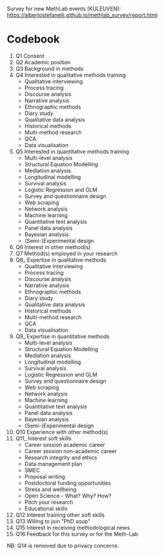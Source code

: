 Survey for new MethLab events (KULEUVEN): https://albertostefanelli.github.io/methlab_survey/report.html

# Codebook

1. Q1 Consent 
2. Q2 Academic position
3. Q3 Background in methods 
4. Q4  Interested in qualitative methods training
    - Qualitative interviewing
    - Process tracing
    - Discourse analysis
    - Narrative analysis
    - Ethnographic methods
    - Diary study
    - Qualitative data analysis
    - Historical methods
    - Multi-method research
    - QCA
    - Data visualisation
5. Q5 Interested in quantitative methods training
    - Multi-level analysis
    - Structural Equation Modelling
    - Mediation analysis
    - Longitudinal modelling
    - Survival analysis
    - Logistic Regression and GLM
    - Survey and questionnaire design
    - Web scraping
    - Network analysis
    - Machine learning
    - Quantitative text analysis
    - Panel data analysis
    - Bayesian analysis
    - (Semi-)Experimental design
6. Q6 Interest in other method(s)
7. Q7 Method(s) employed in your research
8. Q8_ Expertise in qualitative methods 
    -  Qualitative interviewing
    - Process tracing
    - Discourse analysis
    - Narrative analysis
    - Ethnographic methods
    - Diary study
    - Qualitative data analysis
    - Historical methods
    - Multi-method research
    - QCA
    - Data visualisation
9. Q9_ Expertise in quantitative methods 
   - Multi-level analysis
   - Structural Equation Modelling
   - Mediation analysis
   - Longitudinal modelling
   - Survival analysis
   - Logistic Regression and GLM
   - Survey and questionnaire design
   - Web scraping
   - Network analysis
   - Machine learning
   - Quantitative text analysis
   - Panel data analysis
   - Bayesian analysis
   - (Semi-)Experimental design
10. Q10 Experience with other method(s)
11. Q11_ Interest soft skills
    - Career session academic career
    - Career session non-academic career
    - Research integrity and ethics
    - Data management plan
    - SMEC
    - Proposal writing
    - Postdoctoral funding opportunities
    - Stress and wellbeing
    - Open Science - What? Why? How?
    - Pitch your research
    - Educational skills
12. Q12 Interest training other soft skills
13. Q13 Willing to join "PhD soup" 
14. Q15 Interest in receiving methodological news
15. Q16 Feedback for this survey or for the Meth-Lab



NB: Q14 is removed due to privacy concerns. 
